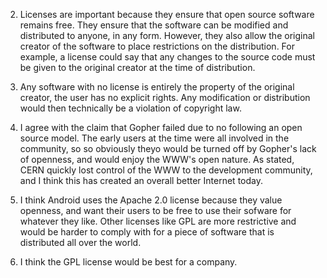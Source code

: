 2) Licenses are important because they ensure that open source software remains free. They ensure that the software can be modified
   and distributed to anyone, in any form. However, they also allow the original creator of the software to place restrictions on the distribution.
   For example, a license could say that any changes to the source code must be given to the original creator at the time of distribution. 

3) Any software with no license is entirely the property of the original creator, the user has no explicit rights. Any modification or distribution 
   would then technically be a violation of copyright law.

4) I agree with the claim that Gopher failed due to no following an open source model. The early users at the time were all involved in the community, so
   so obviously theyo would be turned off by Gopher's lack of openness, and would enjoy the WWW's open nature. As stated, CERN quickly lost control of the WWW
   to the development community, and I think this has created an overall better Internet today.

5) I think Android uses the Apache 2.0 license because they value openness, and want their users to be free to use their sofware for whatever they like.
   Other licenses like GPL are more restrictive and would be harder to comply with for a piece of software that is distributed all over the world.

7) I think the GPL license would be best for a company. 

